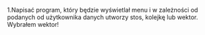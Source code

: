 1.Napisać program, który będzie wyświetlał menu i w zależności od podanych od 
użytkownika danych utworzy stos, kolejkę lub wektor. Wybrałem wektor!
